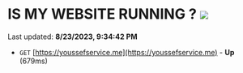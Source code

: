 # IS MY WEBSITE RUNNING ? [![](https://img.shields.io/static/v1?label=Sponsor&message=%E2%9D%A4&logo=GitHub&color=%23fe8e86)](https://github.com/sponsors/<username>)

Last updated: **8/23/2023, 9:34:42 PM**

- `GET` [https://youssefservice.me](https://youssefservice.me) - **Up** (679ms)
